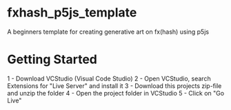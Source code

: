 # fxhash_p5js_template
A beginners template for creating generative art on fx(hash) using p5js

<h1>Getting Started</h1>

1 - Download VCStudio (Visual Code Studio)
2 - Open VCStudio, search Extensions for "Live Server" and install it
3 - Download this projects zip-file and unzip the folder
4 - Open the project folder in VCStudio
5 - Click on "Go Live"
